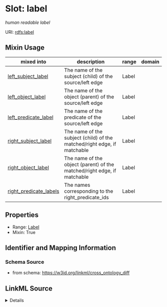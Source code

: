 # Slot: label
_human readable label_


URI: [rdfs:label](http://www.w3.org/2000/01/rdf-schema#label)



<!-- no inheritance hierarchy -->





## Mixin Usage

| mixed into | description | range | domain |
| --- | --- | --- | --- |
| [left_subject_label](left_subject_label.md) | The name of the subject (child) of the source/left edge | Label |  |
| [left_object_label](left_object_label.md) | The name of the object (parent) of the source/left edge | Label |  |
| [left_predicate_label](left_predicate_label.md) | The name of the predicate of the source/left edge | Label |  |
| [right_subject_label](right_subject_label.md) | The name of the subject (child) of the matched/right edge, if matchable | Label |  |
| [right_object_label](right_object_label.md) | The name of the object (parent) of the matched/right edge, if matchable | Label |  |
| [right_predicate_labels](right_predicate_labels.md) | The names corresponding to the right_predicate_ids | Label |  |



## Properties

* Range: [Label](Label.md)
* Mixin: True








## Identifier and Mapping Information







### Schema Source


* from schema: https://w3id.org/linkml/cross_ontology_diff




## LinkML Source

<details>
```yaml
name: label
description: human readable label
from_schema: https://w3id.org/linkml/cross_ontology_diff
rank: 1000
mixin: true
slot_uri: rdfs:label
alias: label
range: Label

```
</details>